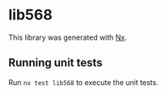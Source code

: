 # lib568

This library was generated with [Nx](https://nx.dev).

## Running unit tests

Run `nx test lib568` to execute the unit tests.
